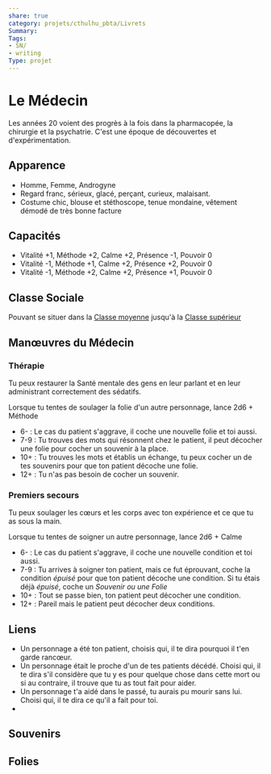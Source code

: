 ```yaml
---
share: true 
category: projets/cthulhu_pbta/Livrets
Summary: 
Tags:
- SN/
- writing
Type: projet
---
```


# Le Médecin

Les années 20 voient des progrès à la fois dans la pharmacopée, la chirurgie et la psychatrie. C'est une époque de découvertes et d'expérimentation.

## Apparence

- Homme, Femme, Androgyne
- Regard franc, sérieux, glacé, perçant, curieux, malaisant.
- Costume chic, blouse et stéthoscope, tenue mondaine, vêtement démodé de très bonne facture

## Capacités

- Vitalité +1, Méthode +2, Calme +2, Présence -1, Pouvoir 0
- Vitalité -1, Méthode +1, Calme +2, Présence +2, Pouvoir 0
- Vitalité -1, Méthode +2, Calme +2, Présence +1, Pouvoir 0

## Classe Sociale

Pouvant se situer dans la [Classe moyenne](Classe%20moyenne.md) jusqu'à la [Classe supérieur](Classe%20sup%C3%A9rieur.md)

## Manœuvres du Médecin

### Thérapie

Tu peux restaurer la Santé mentale des gens en leur parlant et en leur administrant correctement des sédatifs.

Lorsque tu tentes de soulager la folie d'un autre personnage, lance 2d6 + Méthode

- 6- : Le cas du patient s'aggrave, il coche une nouvelle folie et toi aussi.
- 7-9 : Tu trouves des mots qui résonnent chez le patient, il peut décocher une folie pour cocher un souvenir à la place.
- 10+ : Tu trouves les mots et établis un échange, tu peux cocher un de tes souvenirs pour que ton patient décoche une folie.
- 12+ : Tu n'as pas besoin de cocher un souvenir.

### Premiers secours

Tu peux soulager les cœurs et les corps avec ton expérience et ce que tu as sous la main.

Lorsque tu tentes de soigner un autre personnage, lance 2d6 + Calme

- 6- : Le cas du patient s'aggrave, il coche une nouvelle condition et toi aussi.
- 7-9 : Tu arrives à soigner ton patient, mais ce fut éprouvant, coche la condition *épuisé* pour que ton patient décoche une condition. Si tu étais déjà *épuisé*, coche un *Souvenir ou une Folie*
- 10+ : Tout se passe bien, ton patient peut décocher une condition.
- 12+ : Pareil mais le patient peut décocher deux conditions.

## Liens

- Un personnage a été ton patient, choisis qui, il te dira pourquoi il t'en garde rancœur.
- Un personnage était le proche d'un de tes patients décédé. Choisi qui, il te dira s'il considère que tu y es pour quelque chose dans cette mort ou si au contraire, il trouve que tu as tout fait pour aider.
- Un personnage t'a aidé dans le passé, tu aurais pu mourir sans lui. Choisi qui, il te dira ce qu'il a fait pour toi.
- 

## Souvenirs



## Folies

